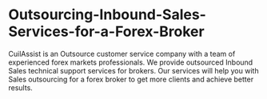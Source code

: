 # Outsourcing-Inbound-Sales-Services-for-a-Forex-Broker
CuilAssist is an Outsource customer service company with a team of experienced forex markets professionals. We provide outsourced Inbound Sales technical support services for brokers. Our services will help you with Sales outsourcing for a forex broker to get more clients and achieve better results.
